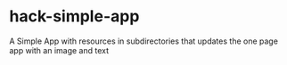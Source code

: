 # hack-simple-app
A Simple App with resources in subdirectories that updates the one page app with an image and text

